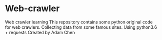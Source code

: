 # Web-crawler
Web crawler learning
This repository contains some python original code for web crawlers.
Collecting data from some famous sites.
Using python3.6 + requests
                                                                Created by Adam Chen
